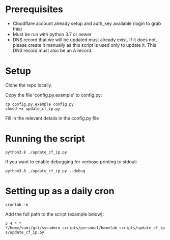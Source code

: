 # Prerequisites

- Cloudflare account already setup and auth_key available (login to grab this)
- Must be run with python 3.7 or newer
- DNS record that we will be updated must already exist. If it does not, please create it manually as this script is used only to update it. This DNS record must also be an A record.

# Setup

Clone the repo locally.

Copy the file 'config.py.example' to config.py:

```cd personal/homelab_scripts/update_cf_ips
cp config.py.example config.py
chmod +x update_cf_ip.py
```

Fill in the relevant details in the config.py file

# Running the script

```python3.8 ./update_cf_ip.py```

If you want to enable debugging for verbose printing to stdout:

```python3.8 ./update_cf_ip.py --debug```

# Setting up as a daily cron

```crontab -e```

Add the full path to the script (example below):

```5 4 * * */home/sami/git/sysadmin_scripts/personal/homelab_scripts/update_cf_ips/update_cf_ip.py```